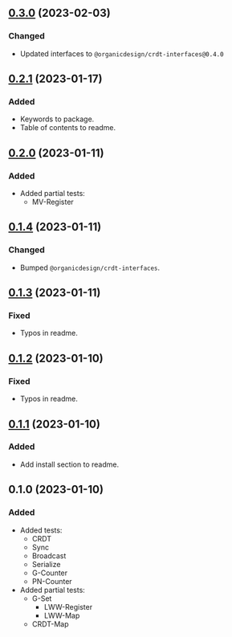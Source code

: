 ## [0.3.0](https://github.com/organicdesign/crdt-tests/compare/v0.2.1...v0.3.0) (2023-02-03)

### Changed

* Updated interfaces to `@organicdesign/crdt-interfaces@0.4.0`

## [0.2.1](https://github.com/organicdesign/crdt-tests/compare/v0.2.0...v0.2.1) (2023-01-17)

### Added

* Keywords to package.
* Table of contents to readme.

## [0.2.0](https://github.com/organicdesign/crdt-tests/compare/v0.1.4...v0.2.0) (2023-01-11)

### Added

* Added partial tests:
  * MV-Register

## [0.1.4](https://github.com/organicdesign/crdt-tests/compare/v0.1.3...v0.1.4) (2023-01-11)

### Changed

* Bumped `@organicdesign/crdt-interfaces`.

## [0.1.3](https://github.com/organicdesign/crdt-tests/compare/v0.1.2...v0.1.3) (2023-01-11)

### Fixed

* Typos in readme.

## [0.1.2](https://github.com/organicdesign/crdt-tests/compare/v0.1.1...v0.1.2) (2023-01-10)

### Fixed

* Typos in readme.

## [0.1.1](https://github.com/organicdesign/crdt-tests/compare/v0.1.0...v0.1.1) (2023-01-10)

### Added

* Add install section to readme.

## 0.1.0 (2023-01-10)

### Added

* Added tests:
  * CRDT
  * Sync
  * Broadcast
  * Serialize
  * G-Counter
  * PN-Counter
* Added partial tests:
  * G-Set
	* LWW-Register
	* LWW-Map
  * CRDT-Map
